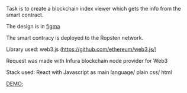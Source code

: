 Task is to create a blockchain index viewer which gets the info from the smart contract.

The design is in [figma](https://www.figma.com/file/JUTT5D8VHi1j5ARPcY2W7a/Indexes-test?node-id=0%3A1)

The smart contracy is deployed to the Ropsten network.

Library used: web3.js (https://github.com/ethereum/web3.js/) 

Request was made with Infura blockchain node provider for Web3


Stack used:  React with Javascript as main language/ plain css/ html


[DEMO](https://val-space.github.io/Web3-test/);
